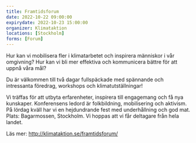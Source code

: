 ```yaml
---
title: Framtidsforum
date: 2022-10-22 09:00:00
expirydate: 2022-10-23 15:00:00
organizer: Klimataktion
locations: [Stockholm]
forms: [Forum]
---
```

Hur kan vi mobilisera fler i klimatarbetet och inspirera människor i vår omgivning? Hur kan vi bli mer effektiva och kommunicera bättre för att uppnå våra mål? 

Du är välkommen till två dagar fullspäckade med spännande och intressanta föredrag, workshops och klimatutställningar!

Vi träffas för att utbyta erfarenheter, inspirera till engagemang och få nya kunskaper. Konferensens ledord är folkbildning, mobilisering och aktivism. På lördag kväll har vi en hejdundrande fest med underhållning och god mat. Plats: Bagarmossen, Stockholm. Vi hoppas att vi får deltagare från hela landet.

Läs mer: http://klimataktion.se/framtidsforum/